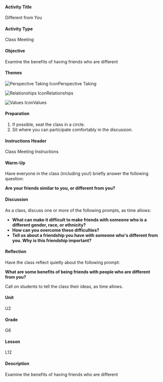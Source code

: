 #### Activity Title
Different from You
#### Activity Type
Class Meeting
#### Objective
Examine the benefits of having friends who are different
#### Themes
![Perspective Taking Icon](http://v5cmservice.secondstep.org/MS3TP_IMAGES/SKILLS/SKILLS_SMALL_IMAGES/perspective-taking-sm.png)Perspective Taking
 
![Relationships Icon](http://v5cmservice.secondstep.org/MS3TP_IMAGES/SKILLS/SKILLS_SMALL_IMAGES/relationships-sm.png)Relationships
 
![Values Icon](http://v5cmservice.secondstep.org/MS3TP_IMAGES/SKILLS/SKILLS_SMALL_IMAGES/values-sm.png)Values
 

#### Preparation
1. If possible, seat the class in a circle.
2. Sit where you can participate comfortably in the discussion.

#### Instructions Header
Class Meeting Instructions
#### Warm-Up
Have everyone in the class (including you!) briefly answer the following question:

**Are your friends similar to you, or different from you?**
#### Discussion
As a class, discuss one or more of the following prompts, as time allows:

-  **What can make it difficult to make friends with someone who is a different gender, race, or ethnicity?**
-  **How can you overcome these difficulties?**
-  **Tell us about a friendship you have with someone who's different from you. Why is this friendship important?**
#### Reflection
Have the class reflect quietly about the following prompt:

**What are some benefits of being friends with people who are different from you?**

Call on students to tell the class their ideas, as time allows.
#### Unit
U2
#### Grade
G6
#### Lesson
L12
#### Description
Examine the benefits of having friends who are different

